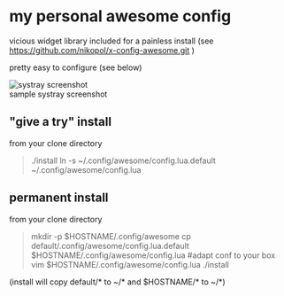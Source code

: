 my personal awesome config
==========================

vicious widget library included for a painless install
(see https://github.com/nikopol/x-config-awesome.git )

pretty easy to configure (see below)

![systray screenshot](https://github.com/nikopol/x-config-awesome/blob/master/systray.png?raw=true)   
sample systray screenshot

"give a try" install
--------------------
from your clone directory

> ./install
> ln -s ~/.config/awesome/config.lua.default ~/.config/awesome/config.lua

permanent install
-----------------
from your clone directory

> mkdir -p $HOSTNAME/.config/awesome
> cp default/.config/awesome/config.lua.default $HOSTNAME/.config/awesome/config.lua
> #adapt conf to your box
> vim $HOSTNAME/.config/awesome/config.lua
> ./install

(install will copy default/* to ~/* and $HOSTNAME/* to ~/*)
